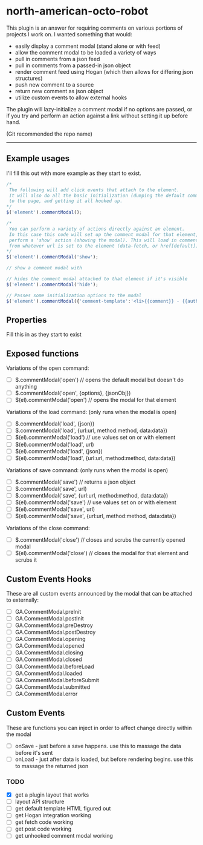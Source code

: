 north-american-octo-robot
=========================

This plugin is an answer for requiring comments on various portions of projects I work on. I wanted something that would:

 - easily display a comment modal (stand alone or with feed)
 - allow the comment modal to be loaded a variety of ways
 - pull in comments from a json feed
 - pull in comments from a passed-in json object
 - render comment feed using Hogan (which then allows for differing json structures)
 - push new comment to a source
 - return new comment as json object
 - utilize custom events to allow external hooks
 
The plugin will lazy-initialize a comment modal if no options are passed, or if you try and perform an action against a link without setting it up before hand.

(Git recommended the repo name)

------------

## Example usages

I'll fill this out with more example as they start to exist.

```javascript
/* 
 The following will add click events that attach to the element.
 It will also do all the basic initialization (dumping the default comment modal
 to the page, and getting it all hooked up.
*/
$('element').commentModal();

/* 
 You can perform a variety of actions directly against an element.
 In this case this code will set up the comment modal for that element, and then 
 perform a 'show' action (showing the modal). This will load in comments
 from whatever url is set to the element (data-fetch, or href[default]).
*/
$('element').commentModal('show');

// show a comment modal with 

// hides the comment modal attached to that element if it's visible
$('element').commentModal('hide');

// Passes some initialization options to the modal
$('element').commentModal({'comment-template':'<li>{{comment}} - {{author}}</li>'});
```

## Properties
Fill this in as they start to exist

## Exposed functions

Variations of the open command:
- [ ] $.commentModal('open') // opens the default modal but doesn't do anything
- [ ] $.commentModal('open', {options}, {jsonObj})
- [ ] $(el).commentModal('open') // opens the modal for that element

Variations of the load command: (only runs when the modal is open)
- [ ] $.commentModal('load', {json})
- [ ] $.commentModal('load', {url:url, method:method, data:data})
- [ ] $(el).commentModal('load') // use values set on or with element
- [ ] $(el).commentModal('load', url)
- [ ] $(el).commentModal('load', {json})
- [ ] $(el).commentModal('load', {url:url, method:method, data:data})

Variations of save command: (only runs when the modal is open)
- [ ] $.commentModal('save') // returns a json object
- [ ] $.commentModal('save', url)
- [ ] $.commentModal('save', {url:url, method:method, data:data})
- [ ] $(el).commentModal('save') // use values set on or with element
- [ ] $(el).commentModal('save', url)
- [ ] $(el).commentModal('save', {url:url, method:method, data:data})

Variations of the close command:
- [ ] $.commentModal('close') // closes and scrubs the currently opened modal
- [ ] $(el).commentModal('close') // closes the modal for that element and scrubs it

## Custom Events Hooks
These are all custom events announced by the modal that can be attached to externally:

- [ ] GA.CommentModal.preInit
- [ ] GA.CommentModal.postInit
- [ ] GA.CommentModal.preDestroy
- [ ] GA.CommentModal.postDestroy
- [ ] GA.CommentModal.opening
- [ ] GA.CommentModal.opened
- [ ] GA.CommentModal.closing
- [ ] GA.CommentModal.closed
- [ ] GA.CommentModal.beforeLoad
- [ ] GA.CommentModal.loaded
- [ ] GA.CommentModal.beforeSubmit
- [ ] GA.CommentModal.submitted
- [ ] GA.CommentModal.error

## Custom Events
These are functions you can inject in order to affect change directly within the modal
- [ ] onSave - just before a save happens. use this to massage the data before it's sent
- [ ] onLoad - just after data is loaded, but before rendering begins. use this to massage the returned json

### TODO
- [x] get a plugin layout that works
- [ ] layout API structure
- [ ] get default template HTML figured out
- [ ] get Hogan integration working
- [ ] get fetch code working
- [ ] get post code working
- [ ] get unhooked comment modal working
